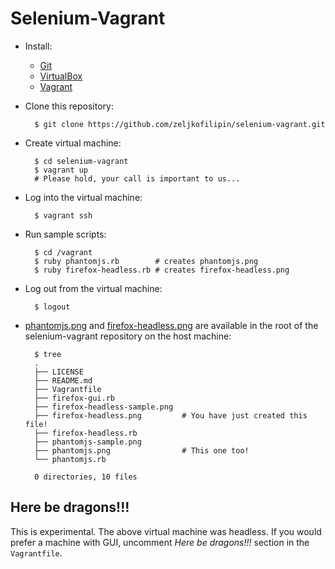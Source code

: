 # Selenium-Vagrant

- Install:
  - [Git](http://git-scm.com/)
  - [VirtualBox](https://www.virtualbox.org/)
  - [Vagrant](https://www.vagrantup.com/)

- Clone this repository:

        $ git clone https://github.com/zeljkofilipin/selenium-vagrant.git

- Create virtual machine:

        $ cd selenium-vagrant
        $ vagrant up
        # Please hold, your call is important to us...

- Log into the virtual machine:

        $ vagrant ssh

- Run sample scripts:

        $ cd /vagrant
        $ ruby phantomjs.rb        # creates phantomjs.png
        $ ruby firefox-headless.rb # creates firefox-headless.png

- Log out from the virtual machine:

        $ logout

- [phantomjs.png](phantomjs-sample.png) and [firefox-headless.png](firefox-headless-sample.png) are available in the root of the
  selenium-vagrant repository on the host machine:

        $ tree
        .
        ├── LICENSE
        ├── README.md
        ├── Vagrantfile
        ├── firefox-gui.rb
        ├── firefox-headless-sample.png
        ├── firefox-headless.png         # You have just created this file!
        ├── firefox-headless.rb
        ├── phantomjs-sample.png
        ├── phantomjs.png                # This one too!
        └── phantomjs.rb

        0 directories, 10 files

## Here be dragons!!!

This is experimental. The above virtual machine was headless. If you would
prefer a machine with GUI, uncomment *Here be dragons!!!* section in the
`Vagrantfile`.
